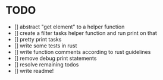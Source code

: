 # TODO

- [] abstract "get element" to a helper function
- [] create a filter tasks helper function and run print on that
- [] pretty print tasks
- [] write some tests in rust 
- [] write function comments according to rust guidelines
- [] remove debug print statements
- [] resolve remaining todos
- [] write readme!